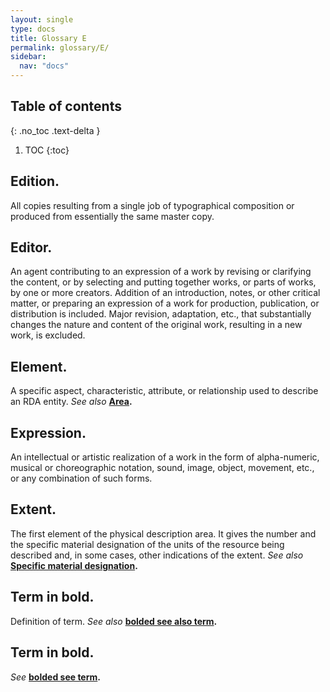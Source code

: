 ```yaml
---
layout: single
type: docs
title: Glossary E
permalink: glossary/E/
sidebar:
  nav: "docs"
---
```


## Table of contents
{: .no_toc .text-delta }

1. TOC
{:toc}

## **Edition.** 
All copies resulting from a single job of typographical composition or produced from essentially the same master copy.

## **Editor.**
An agent contributing to an expression of a work by revising or clarifying the content, or by selecting and putting together works, or parts of works, by one or more creators. Addition of an introduction, notes, or other critical matter, or preparing an expression of a work for production, publication, or distribution is included. Major revision, adaptation, etc., that substantially changes the nature and content of the original work, resulting in a new work, is excluded.

## **Element.**
A specific aspect, characteristic, attribute, or relationship used to describe an RDA entity. *See also* **[Area](/DCRMR/glossary/A/#Area).**

## **Expression.**
An intellectual or artistic realization of a work in the form of alpha-numeric, musical or choreographic notation, sound, image, object, movement, etc., or any combination of such forms.

## **Extent.**
The first element of the physical description area. It gives the number and the specific material designation of the units of the resource being described and, in some cases, other indications of the extent. *See also* **[Specific material designation](/DCRMR/glossary/S/#Specific-material-designation).**

## **Term in bold.** 
Definition of term. *See also* **[bolded see also term](/DCRMR/glossary/Letter/#bolded-see-also-term).**

## **Term in bold.**
*See* **[bolded see term](/DCRMR/glossary/Letter/#bolded-see-also-term).**
